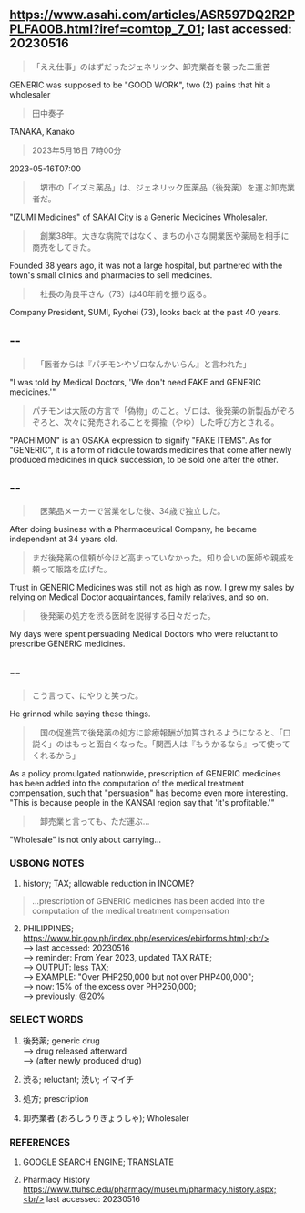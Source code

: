 ## https://www.asahi.com/articles/ASR597DQ2R2PPLFA00B.html?iref=comtop_7_01; last accessed: 20230516

> 「ええ仕事」のはずだったジェネリック、卸売業者を襲った二重苦

GENERIC was supposed to be "GOOD WORK", two (2) pains that hit a wholesaler

> 田中奏子

TANAKA, Kanako

> 2023年5月16日 7時00分

2023-05-16T07:00

>　堺市の「イズミ薬品」は、ジェネリック医薬品（後発薬）を運ぶ卸売業者だ。

"IZUMI Medicines" of SAKAI City is a Generic Medicines Wholesaler.

>　創業38年。大きな病院ではなく、まちの小さな開業医や薬局を相手に商売をしてきた。

Founded 38 years ago, it was not a large hospital, but partnered with the town's small clinics and pharmacies to sell medicines.

>　社長の角良平さん（73）は40年前を振り返る。

Company President, SUMI, Ryohei (73), looks back at the past 40 years.

## --

>　「医者からは『パチモンやゾロなんかいらん』と言われた」

"I was told by Medical Doctors, 'We don't need FAKE and GENERIC medicines.'"

> パチモンは大阪の方言で「偽物」のこと。ゾロは、後発薬の新製品がぞろぞろと、次々に発売されることを揶揄（やゆ）した呼び方とされる。

"PACHIMON" is an OSAKA expression to signify "FAKE ITEMS". As for "GENERIC", it is a form of ridicule towards medicines that come after newly produced medicines in quick succession, to be sold one after the other. 

## --

>　医薬品メーカーで営業をした後、34歳で独立した。

After doing business with a Pharmaceutical Company, he became independent at 34 years old.

> まだ後発薬の信頼が今ほど高まっていなかった。知り合いの医師や親戚を頼って販路を広げた。

Trust in GENERIC Medicines was still not as high as now. I grew my sales by relying on Medical Doctor acquaintances, family relatives, and so on.

>　後発薬の処方を渋る医師を説得する日々だった。

My days were spent persuading Medical Doctors who were reluctant to prescribe GENERIC medicines.

## --

> こう言って、にやりと笑った。

He grinned while saying these things.

>　国の促進策で後発薬の処方に診療報酬が加算されるようになると、「口説く」のはもっと面白くなった。「関西人は『もうかるなら』って使ってくれるから」

As a policy promulgated nationwide, prescription of GENERIC medicines has been added into the computation of the medical treatment compensation, such that "persuasion" has become even more interesting. "This is because people in the KANSAI region say that 'it's profitable.'"

>　卸売業と言っても、ただ運ぶ…

"Wholesale" is not only about carrying...

### USBONG NOTES

1) history; TAX; allowable reduction in INCOME?

> ...prescription of GENERIC medicines has been added into the computation of the medical treatment compensation

2) PHILIPPINES;<br/> 
https://www.bir.gov.ph/index.php/eservices/ebirforms.html;<br/>  
--> last accessed: 20230516<br/>
--> reminder: From Year 2023, updated TAX RATE;<br/>
--> OUTPUT: less TAX;<br/>
--> EXAMPLE: "Over PHP250,000 but not over PHP400,000";<br/>
--> now: 15% of the excess over PHP250,000;<br/>
--> previously: @20%

### SELECT WORDS

1) 後発薬; generic drug<br/>
--> drug released afterward<br/> 
--> (after newly produced drug)

2) 渋る; reluctant; 渋い; イマイチ

3) 処方; prescription

4) 卸売業者 (おろしうりぎょうしゃ); Wholesaler 


### REFERENCES

1) GOOGLE SEARCH ENGINE; TRANSLATE

2) Pharmacy History<br/>
https://www.ttuhsc.edu/pharmacy/museum/pharmacy.history.aspx;<br/>
last accessed: 20230516
